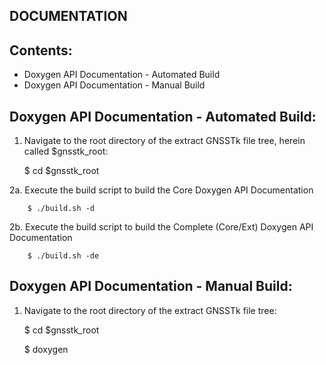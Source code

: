 DOCUMENTATION
-------------

Contents:
---------

* Doxygen API Documentation - Automated Build
* Doxygen API Documentation - Manual Build


Doxygen API Documentation - Automated Build:
------------------------------------------------------------------------

   1. Navigate to the root directory of the extract GNSSTk file tree, herein called $gnsstk_root:

        $ cd $gnsstk_root

   2a. Execute the build script to build the Core Doxygen API Documentation

        $ ./build.sh -d

   2b. Execute the build script to build the Complete (Core/Ext) Doxygen API Documentation

        $ ./build.sh -de


Doxygen API Documentation - Manual Build:
----------------------------------------------------------------------

   1. Navigate to the root directory of the extract GNSSTk file tree:

         $ cd $gnsstk_root

         $ doxygen
